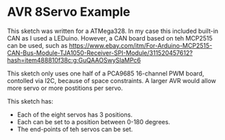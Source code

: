 # AVR 8Servo Example

This sketch was written for a ATMega328.  In my case this included built-in CAN as I used a LEDuino.  However, a CAN board based on teh MCP2515 can be used, such as https://www.ebay.com/itm/For-Arduino-MCP2515-CAN-Bus-Module-TJA1050-Receiver-SPI-Module/311520457612?hash=item488810f38c:g:GuQAAOSwySlaMPc6

This sketch only uses one half of a PCA9685 16-channel PWM board, contolled via I2C, because of space constraints.  A larger AVR would allow more servo or more postitions per servo.  

This sketch has: 
* Each of the eight servos has 3 positions.  
* Each can be set to a position between 0-180 degrees.  
* The end-points of teh servos can be set.  
